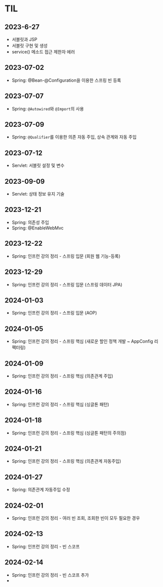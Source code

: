 # TIL
## 2023-6-27
- 서블릿과 JSP
- 서블릿 구현 및 생성
- service() 메소드 접근 제한자 에러

## 2023-07-02
- Spring: @Bean-@Configuration을 이용한 스프링 빈 등록

## 2023-07-07
- Spring: `@Autowired`와 `@Import`의 사용

## 2023-07-09
- Spring: `@Qualifier`를 이용한 의존 자동 주입, 상속 관계와 자동 주입

## 2023-07-12
- Servlet: 서블릿 설정 및 변수

## 2023-09-09
- Servlet: 상태 정보 유지 기술

## 2023-12-21
- Spring: 의존성 주입
- Spring: @EnableWebMvc

## 2023-12-22
- Spring: 인프런 강의 정리 - 스프링 입문 (회원 웹 기능-등록)

## 2023-12-29
- Spring: 인프런 강의 정리 - 스프링 입문 (스프링 데이터 JPA)

## 2024-01-03
- Spring: 인프런 강의 정리 - 스프링 입문 (AOP)

## 2024-01-05
- Spring: 인프런 강의 정리 - 스프링 핵심 (새로운 할인 정책 개발 ~ AppConfig 리팩터링)

## 2024-01-09
- Spring: 인프런 강의 정리 - 스프링 핵심 (의존관계 주입)

## 2024-01-16
- Spring: 인프런 강의 정리 - 스프링 핵심 (싱글톤 패턴)

## 2024-01-18
- Spring: 인프런 강의 정리 - 스프링 핵심 (싱글톤 패턴의 주의점)

## 2024-01-21
- Spring: 인프런 강의 정리 - 스프링 핵심 (의존관계 자동주입)

## 2024-01-27
- Spring: 의존관계 자동주입 수정

## 2024-02-01
- Spring: 인프런 강의 정리 - 여러 빈 조회, 조회한 빈이 모두 필요한 경우

## 2024-02-13
- Spring: 인프런 강의 정리 - 빈 스코프

## 2024-02-14
- Spring: 인프런 강의 정리 - 빈 스코프 추가
- 